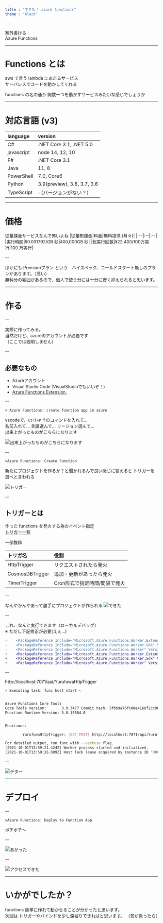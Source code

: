 ```yaml
---
title : "できた！ azure functions"
theme : "black"

---
```


案外書ける  
Azure Functions

---

# Functions とは

aws で言う lambda にあたるサービス  
サーバレスでコードを動かしてくれる  
  
functions の名の通り
関数一つを動かすサービスみたいな感じでしょうか

---

# 対応言語 (v3)

|language|version|
|:--|:--|
|C# |.NET Core 3.1, .NET 5.0|
|javascript| node 14, 12, 10|
|F#|.NET Core 3.1|
|Java|11, 8 |
|PowerShell|7.0, Core6|
|Python|3.9(preview), 3.8, 3.7, 3.6|
|TypeScript|-(バージョンがない？）|

---

# 価格

従量課金サービスなんで怖いよね
|従量制課金|料金|無料提供 (月々)|
|:--|:--|:--|
|実行時間|¥0.001792/GB 秒|400,000GB 秒|
|総実行回数|¥22.400/100万実行|100 万実行|

--

ほかにも Premiumプラン という　ハイスペック、コールドスタート無しのプランがあります。（高い）  
無料分の範囲があるので、個人で使う分には十分に安く抑えられると思います。

---

# 作る

--

実際に作ってみる。  
当然だけど、azureのアカウントが必要です  
（ここでは説明しません）

--

## 必要なもの

- Azureアカウント
- Visual Studio Code (VisualStudioでもいいぞ！)
- [Azure Functions Extension.](https://marketplace.visualstudio.com/items?itemName=ms-azuretools.vscode-azurefunctions)

--

```
> Azure Functions: create function app in azure
```

vscodeで、`Ctrl+P` ↑のコマンドを入れて…  
名前入れて… 言語選んで… リージョン選んで…  
出来上がったものがこちらになります

![出来上がったものがこちらになります](img/newfunctions.png)

--

```
>Azure Functions: Create Function
```

新たにプロジェクトを作るか？と聞かれるんで良い感じに答えると
トリガーを選べと言われる

![トリガー](img/trigger.png)

--

## トリガーとは

作った functions を発火する為のイベント指定  
[トリガー一覧](https://docs.microsoft.com/ja-jp/azure/azure-functions/functions-triggers-bindings?tabs=csharp#supported-bindings)

一部抜粋

|トリガ名|役割|
|:--|:--|
|HttpTrigger|リクエストされたら発火|
|CosmosDBTrigger|追加・更新があったら発火|
|TimerTrigger|Cron形式で指定時間/間隔で発火|

--

なんやかんやあって勝手にプロジェクトが作られる
![できた](img/project.png)

--

これ、なんと実行できます（ローカルデバッグ）  
※ ただし下記修正が必要(えぇ…)
```　diff
-    <PackageReference Include="Microsoft.Azure.Functions.Worker.Extensions.Http" Version="3.0.12" />
-    <PackageReference Include="Microsoft.Azure.Functions.Worker.Sdk" Version="1.0.3" OutputItemType="Analyzer" />
-    <PackageReference Include="Microsoft.Azure.Functions.Worker" Version="1.1.0" />
+    <PackageReference Include="Microsoft.Azure.Functions.Worker.Extensions.Http" Version="3.0.13" />
+    <PackageReference Include="Microsoft.Azure.Functions.Worker.Sdk" Version="1.0.4" OutputItemType="Analyzer" />
+    <PackageReference Include="Microsoft.Azure.Functions.Worker" Version="1.5.1" />
```

--

http://localhost:7071/api/YurufuwaHttpTrigger

```sh
> Executing task: func host start <


Azure Functions Core Tools
Core Tools Version:       3.0.3477 Commit hash: 5fbb9a76fc00e4168f2cc90d6ff0afe5373afc6d  (64-bit)
Function Runtime Version: 3.0.15584.0


Functions:

        YurufuwaHttpTrigger: [GET,POST] http://localhost:7071/api/YurufuwaHttpTrigger

For detailed output, run func with --verbose flag.
[2021-10-01T13:59:21.424Z] Worker process started and initialized.
[2021-10-01T13:59:26.089Z] Host lock lease acquired by instance ID '00000000000000000000000084F97866'.
```

--

![デター](img/http.png)

---

# デプロイ

--

```
>Azure Functions: Deploy to Function App
```

ポチポチ～

--

![あがった](img/uploaded.png)

--

![アクセスできた](img/uploaded2.png)

---

# いかがでしたか？

functions 簡単に作れて動かせることが分かったと思います。  
次回は トリガーやバインドを少し深堀りできればと思います。  （気が乗ったら）
